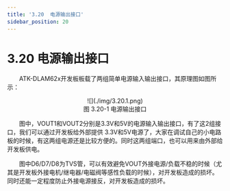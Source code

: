 ```yaml
---
title: '3.20  电源输出接口'
sidebar_position: 20
---
```


# 3.20  电源输出接口   

&emsp;&emsp;ATK-DLAM62x开发板板载了两组简单电源输入输出接口，其原理图如图所示：

<center>
![](./img/3.20.1.png)<br />
图 3.20-1 电源输出接口
</center>


&emsp;&emsp;图中，VOUT1和VOUT2分别是3.3V和5V的电源输入输出接口，有了这2组接口，我们可以通过开发板给外部提供 3.3V和5V电源了，大家在调试自己的小电路板的时候，有这两组电源还是比较方便的。同时这两组端口，也可以用来由外部给开发板供电。

&emsp;&emsp;图中D6/D7/D8为TVS管，可以有效避免VOUT外接电源/负载不稳的时候（尤其是开发板外接电机/继电器/电磁阀等感性负载的时候），对开发板造成的损坏。同时还能一定程度防止外接电源接反，对开发板造成的损坏。











